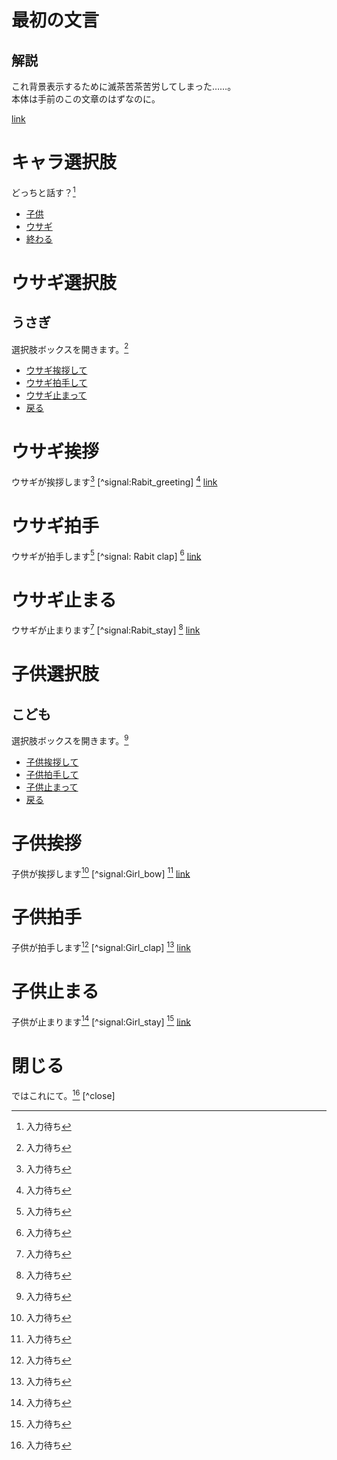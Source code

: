 最初の文言
==========
解説
-----------
これ背景表示するために滅茶苦茶苦労してしまった……。  
本体は手前のこの文章のはずなのに。

[link](explain02.md#キャラ選択肢)

キャラ選択肢
===========
どっちと話す？[^wait]
* [子供](explain02.md#子供選択肢)
* [ウサギ](explain02.md#ウサギ選択肢)
* [終わる](explain02.md#閉じる)

ウサギ選択肢
===========
うさぎ
-----------
選択肢ボックスを開きます。[^wait]
* [ウサギ挨拶して](explain02.md#ウサギ挨拶)
* [ウサギ拍手して](explain02.md#ウサギ拍手)
* [ウサギ止まって](explain02.md#ウサギ止まる)
* [戻る](explain02.md#キャラ選択肢)

ウサギ挨拶
===========
ウサギが挨拶します[^wait]
[^signal:Rabit_greeting]
[^wait]
[link](explain02.md#ウサギ選択肢)

ウサギ拍手
===========
ウサギが拍手します[^wait]
[^signal: Rabit clap]
[^wait]
[link](explain02.md#ウサギ選択肢)

ウサギ止まる
===========
ウサギが止まります[^wait]
[^signal:Rabit_stay]
[^wait]
[link](explain02.md#ウサギ選択肢)

子供選択肢
===========
こども
-----------
選択肢ボックスを開きます。[^wait]
* [子供挨拶して](explain02.md#子供挨拶)
* [子供拍手して](explain02.md#子供拍手)
* [子供止まって](explain02.md#子供止まる)
* [戻る](explain02.md#キャラ選択肢)

子供挨拶
===========
子供が挨拶します[^wait]
[^signal:Girl_bow]
[^wait]
[link](explain02.md#子供選択肢)

子供拍手
===========
子供が拍手します[^wait]
[^signal:Girl_clap]
[^wait]
[link](explain02.md#子供選択肢)

子供止まる
===========
子供が止まります[^wait]
[^signal:Girl_stay]
[^wait]
[link](explain02.md#子供選択肢)

閉じる
===========
ではこれにて。[^wait]
[^close]

[^wait]: 入力待ち  
[^signal:Rabit_clap]: うさぎ拍手モーション  
[^signal:Rabit_bow]: うさぎ挨拶モーション  
